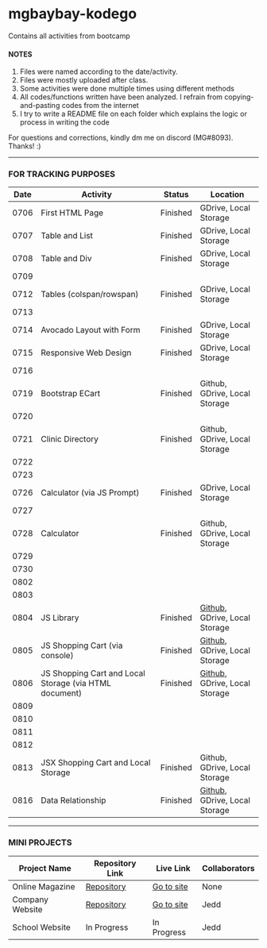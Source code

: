 # mgbaybay-kodego
Contains all activities from bootcamp

#### NOTES
1. Files were named according to the date/activity.
2. Files were mostly uploaded after class.
3. Some activities were done multiple times using different methods
4. All codes/functions written have been analyzed. I refrain from copying-and-pasting codes from the internet
5. I try to write a README file on each folder which explains the logic or process in writing the code

For questions and corrections, kindly dm me on discord (MG#8093). Thanks! :)

********************************************************

### FOR TRACKING PURPOSES

| Date |    Activity    | Status | Location |  
|------|----------------|--------|-----------|
| 0706 | First HTML Page | Finished | GDrive, Local Storage | 
| 0707 | Table and List | Finished | GDrive, Local Storage | 
| 0708 | Table and Div  | Finished | GDrive, Local Storage | 
| 0709 |  | |  | 
| 0712 | Tables (colspan/rowspan) | Finished | GDrive, Local Storage | 
| 0713 |  | |  | 
| 0714 | Avocado Layout with Form | Finished | GDrive, Local Storage | 
| 0715 | Responsive Web Design | Finished | GDrive, Local Storage |
| 0716 |  | |  | 
| 0719 | Bootstrap ECart | Finished | Github, GDrive, Local Storage |
| 0720 |  | |  | 
| 0721 | Clinic Directory | Finished | Github, GDrive, Local Storage |
| 0722 |  | |  | 
| 0723 |  | |  | 
| 0726 | Calculator (via JS Prompt) | Finished | GDrive, Local Storage |
| 0727 |  | |  | 
| 0728 | Calculator | Finished | Github, GDrive, Local Storage |
| 0729 |  | |  | 
| 0730 |  | |  | 
| 0802 |  | |  | 
| 0803 |  | |  | 
| 0804 | JS Library | Finished | [Github](https://github.com/mgbaybay/mgbaybay-kodego/tree/main/0804), GDrive, Local Storage |
| 0805 | JS Shopping Cart (via console) | Finished | [Github](https://github.com/mgbaybay/mgbaybay-kodego/tree/main/0805), GDrive, Local Storage |
| 0806 | JS Shopping Cart and Local Storage (via HTML document) | Finished | [Github](https://github.com/mgbaybay/mgbaybay-kodego/tree/main/0806), GDrive, Local Storage |
| 0809 |  | |  | 
| 0810 |  | |  | 
| 0811 |  | |  | 
| 0812 |  | |  | 
| 0813 | JSX Shopping Cart and Local Storage | Finished | Github, GDrive, Local Storage | 
| 0816 | Data Relationship | Finished | [Github](https://github.com/mgbaybay/mgbaybay-kodego/tree/main/0816), GDrive, Local Storage | 


********************************************************
### MINI PROJECTS

| Project Name |    Repository Link    | Live Link | Collaborators 
|--------------|----------------|--------|--------|
| Online Magazine | [Repository](https://github.com/mgbaybay/online_magazine) | [Go to site](https://mgbaybay.github.io/online-magazine/) | None
| Company Website | [Repository](https://github.com/mgbaybay/J-M-Technologies) | [Go to site](https://mgbaybay.github.io/J-M-Technologies/) | Jedd
| School Website | In Progress  | In Progress | Jedd
